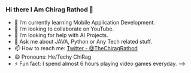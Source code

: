 ### Hi there I Am Chirag Rathod 👋



- 🌱 I’m currently learning Mobile Application Development.
- 👯 I’m looking to collaborate on YouTube.
- 🤔 I’m looking for help with AI Projects.
- 💬 Ask me about JAVA, Python or Any Tech related stuff.
- 📫 How to reach me: [Twitter - @TheChiragRathod](https://twitter.com/TheChiragRathod)
- 😄 Pronouns: He/Techy ChiRag
- ⚡ Fun fact: I spend almost 6 hours playing video games everyday.
-->
